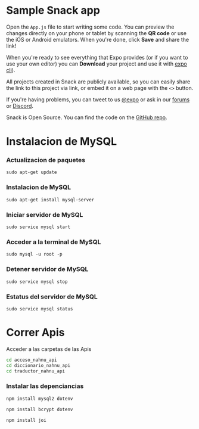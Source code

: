 # Sample Snack app

Open the `App.js` file to start writing some code. You can preview the changes directly on your phone or tablet by scanning the **QR code** or use the iOS or Android emulators. When you're done, click **Save** and share the link!

When you're ready to see everything that Expo provides (or if you want to use your own editor) you can **Download** your project and use it with [expo cli](https://docs.expo.dev/get-started/installation/#expo-cli)).

All projects created in Snack are publicly available, so you can easily share the link to this project via link, or embed it on a web page with the `<>` button.

If you're having problems, you can tweet to us [@expo](https://twitter.com/expo) or ask in our [forums](https://forums.expo.dev/c/expo-dev-tools/61) or [Discord](https://chat.expo.dev/).

Snack is Open Source. You can find the code on the [GitHub repo](https://github.com/expo/snack).


# Instalacion de MySQL

### Actualizacion de paquetes
```
sudo apt-get update
```

### Instalacion de MySQL
```
sudo apt-get install mysql-server
```

### Iniciar servidor de MySQL
```
sudo service mysql start
```

### Acceder a la terminal de MySQL
```
sudo mysql -u root -p
```

### Detener servidor de MySQL
```
sudo service mysql stop
```

### Estatus del servidor de MySQL
```
sudo service mysql status
```

# Correr Apis

Acceder a las carpetas de las Apis

```bash
cd acceso_nahnu_api
cd diccionario_nahnu_api
cd traductor_nahnu_api
```

### Instalar las depenciancias

```bash
npm install mysql2 dotenv
```
```bash
npm install bcrypt dotenv
```
```bash
npm install joi
```